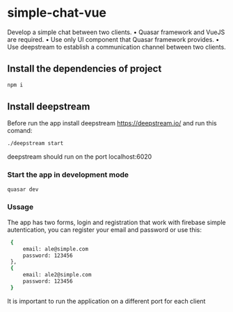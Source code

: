 # simple-chat-vue

Develop a simple chat between two clients.
• Quasar framework and VueJS are required.
• Use only UI component that Quasar framework provides.
• Use deepstream to establish a communication channel between two clients.

## Install the dependencies of project
```bash
npm i
```

## Install deepstream

Before run the app install deepstream https://deepstream.io/ and run this comand:

```bash
./deepstream start
```
deepstream should run on the port localhost:6020

### Start the app in development mode
```bash
quasar dev
```

### Ussage

The app has two forms, login and registration  that work with firebase simple autentication, you can register your email and password or use this:

```bash
 {
     email: ale@simple.com
     password: 123456
 },
 {
     email: ale2@simple.com
     password: 123456
 }
```
It is important to run the application on a different port for each client